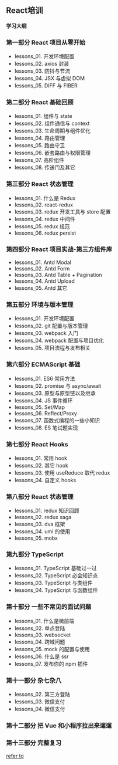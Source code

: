 ## React培训

**学习大纲**

### 第一部分 React 项目从零开始
* lessons_01. 开发环境配置
* lessons_02. axios 封装
* lessons_03. 防抖与节流
* lessons_04. JSX 与虚拟 DOM
* lessons_05. DIFF 与 FIBER

### 第二部分 React 基础回顾
* lessons_01. 组件与 state
* lessons_02. 组件通信与 context
* lessons_03. 生命周期与组件优化
* lessons_04. 路由管理
* lessons_05. 路由守卫
* lessons_06. 嵌套路由与权限管理
* lessons_07. 高阶组件
* lessons_08. 传送门及其它

### 第三部分 React 状态管理
* lessons_01. 什么是 Redux
* lessons_02. react-redux
* lessons_03. redux 开发工具与 store 配置
* lessons_04. redux 中间件
* lessons_05. redux 规范
* lessons_06. redux persist

### 第四部分 React 项目实战-第三方组件库
* lessons_01. Antd Modal
* lessons_02. Antd Form
* lessons_03. Antd Table + Pagination
* lessons_04. Antd Upload
* lessons_05. Antd 其它

### 第五部分 环境与版本管理
* lessons_01. 开发环境配置
* lessons_02. git 配置与版本管理
* lessons_03. webpack 入门
* lessons_04. webpack 配置与项目优化
* lessons_05. 项目流程与发布相关

### 第六部分 ECMAScript 基础
* lessons_01. ES6 常用方法
* lessons_02. promise 与 async/await
* lessons_03. 原型与原型链以及继承
* lessons_04. JS 事件循环
* lessons_05. Set/Map
* lessons_06. Reflect/Proxy
* lessons_07. 函数式编程的一些小知识
* lessons_08. ES 笔试题实现

### 第七部分 React Hooks
* lessons_01. 常用 hook
* lessons_02. 其它 hook
* lessons_03. 使用 useReduce 取代 redux
* lessons_04. 自定义 hooks

### 第八部分 React 状态管理
* lessons_01. redux 知识回顾
* lessons_02. redux saga
* lessons_03. dva 框架
* lessons_04. umi 的使用
* lessons_05. mobx

### 第九部分 TypeScript
* lessons_01. TypeScript 基础过一过
* lessons_02. TypeScript 必会知识点
* lessons_03. TypeScript 与类组件
* lessons_04. TypeScript 与函数组件

### 第十部分 一些不常见的面试问题
* lessons_01. 什么是微前端
* lessons_02. 单点登陆
* lessons_03. websocket
* lessons_04. 跨域问题
* lessons_05. mock 的配置与使用
* lessons_06. 什么是 ssr
* lessons_07. 发布你的 npm 插件

### 第十一部分 杂七杂八
* lessons_02. 第三方登陆
* lessons_03. 微信支付
* lessons_04. 微信支付

### 第十二部分 把 Vue 和小程序拉出来遛遛

### 第十三部分 完整复习

[refer to](http://blog.fenotes.com/schedule.html)
